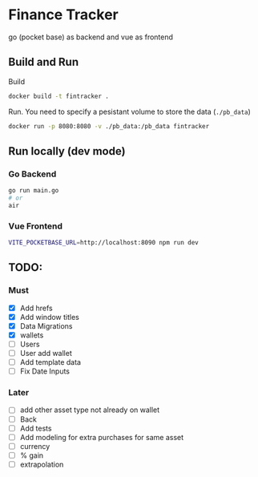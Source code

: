 # Finance Tracker

go (pocket base) as backend and vue as frontend

## Build and Run

Build

```bash
docker build -t fintracker .
```


Run. You need to specify a pesistant volume to store the data (`./pb_data`)

```bash
docker run -p 8080:8080 -v ./pb_data:/pb_data fintracker
```

## Run locally (dev mode)

### Go Backend

```bash
go run main.go
# or
air
```

### Vue Frontend

```bash
VITE_POCKETBASE_URL=http://localhost:8090 npm run dev
```

## TODO:

### Must

- [x] Add hrefs
- [x] Add window titles
- [x] Data Migrations
- [x] wallets
- [ ] Users
- [ ] User add wallet
- [ ] Add template data
- [ ] Fix Date Inputs

### Later

- [ ] add other asset type not already on wallet
- [ ] Back
- [ ] Add tests
- [ ] Add modeling for extra purchases for same asset
- [ ] currency
- [ ] % gain
- [ ] extrapolation 
